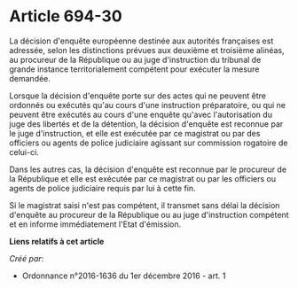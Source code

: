 # Article 694-30

La décision d'enquête européenne destinée aux autorités françaises est  adressée, selon les distinctions prévues aux deuxième
et troisième  alinéas, au procureur de la République ou au juge d'instruction du  tribunal de grande instance
territorialement compétent pour exécuter la  mesure demandée. 

Lorsque la décision d'enquête  porte sur des actes qui ne peuvent être ordonnés ou exécutés qu'au cours  d'une instruction
préparatoire, ou qui ne peuvent être exécutés au  cours d'une enquête qu'avec l'autorisation du juge des libertés et de la
détention, la décision d'enquête est reconnue par le juge  d'instruction, et elle est exécutée par ce magistrat ou par des
officiers ou agents de police judiciaire agissant sur commission  rogatoire de celui-ci. 

Dans les autres cas, la  décision d'enquête est reconnue par le procureur de la République et  elle est exécutée par ce
magistrat ou par les officiers ou agents de  police judiciaire requis par lui à cette fin. 

Si  le magistrat saisi n'est pas compétent, il transmet sans délai la  décision d'enquête au procureur de la République ou au
juge  d'instruction compétent et en informe immédiatement l'Etat d'émission.

**Liens relatifs à cet article**

_Créé par_:

  - Ordonnance n°2016-1636 du 1er décembre 2016 - art. 1
